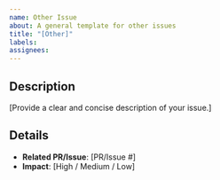 ```yaml
---
name: Other Issue
about: A general template for other issues
title: "[Other]"
labels: 
assignees: 
---
```


## Description

[Provide a clear and concise description of your issue.]

## Details

- **Related PR/Issue**: [PR/Issue #]
- **Impact**: [High / Medium / Low]
